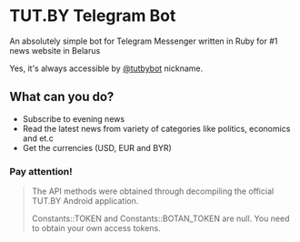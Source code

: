 # TUT.BY Telegram Bot
An absolutely simple bot for Telegram Messenger written in Ruby for #1 news website in Belarus

Yes, it's always accessible by [@tutbybot] nickname.

## What can you do?

  - Subscribe to evening news
  - Read the latest news from variety of categories like politics, economics and et.c
  - Get the currencies (USD, EUR and BYR)

### Pay attention!
> The API methods were obtained through decompiling
> the official TUT.BY Android application.
> 
> Constants::TOKEN and Constants::BOTAN_TOKEN are null. You need to obtain your own access tokens.

[@tutbybot]: <http://telegram.me/tutbybot>